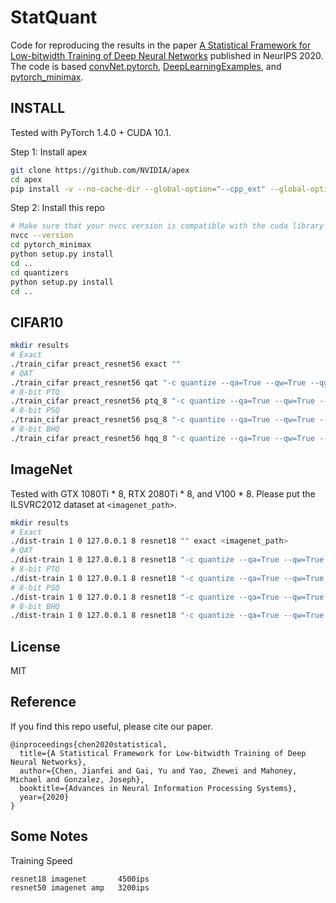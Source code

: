 StatQuant
====
Code for reproducing the results in the paper [A Statistical Framework for Low-bitwidth Training of Deep Neural Networks](https://arxiv.org/abs/2010.14298)
published in NeurIPS 2020. 
The code is based [convNet.pytorch](https://github.com/eladhoffer/convNet.pytorch), [DeepLearningExamples](https://github.com/NVIDIA/DeepLearningExamples), and
[pytorch_minimax](https://github.com/GaiYu0/pytorch_minimax/tree/master).

INSTALL
----
Tested with PyTorch 1.4.0 + CUDA 10.1.

Step 1: Install apex
```bash
git clone https://github.com/NVIDIA/apex
cd apex
pip install -v --no-cache-dir --global-option="--cpp_ext" --global-option="--cuda_ext" ./
```

Step 2: Install this repo
```bash
# Make sure that your nvcc version is compatible with the cuda library version used by PyTorch
nvcc --version
cd pytorch_minimax
python setup.py install
cd ..
cd quantizers
python setup.py install
cd ..
```

CIFAR10
----

```bash
mkdir results
# Exact
./train_cifar preact_resnet56 exact "" 
# QAT
./train_cifar preact_resnet56 qat "-c quantize --qa=True --qw=True --qg=False" 
# 8-bit PTQ
./train_cifar preact_resnet56 ptq_8 "-c quantize --qa=True --qw=True --qg=True --persample=False --hadamard=False --bbits=8"
# 8-bit PSQ 
./train_cifar preact_resnet56 psq_8 "-c quantize --qa=True --qw=True --qg=True --persample=True --hadamard=False --bbits=8" 
# 8-bit BHQ
./train_cifar preact_resnet56 hqq_8 "-c quantize --qa=True --qw=True --qg=True --persample=True --hadamard=True --bbits=8"   
```

ImageNet
----

Tested with GTX 1080Ti * 8, RTX 2080Ti * 8, and V100 * 8. Please put the ILSVRC2012 dataset at ```<imagenet_path>```. 
```bash
mkdir results
# Exact
./dist-train 1 0 127.0.0.1 8 resnet18 "" exact <imagenet_path>  
# QAT
./dist-train 1 0 127.0.0.1 8 resnet18 "-c quantize --qa=True --qw=True --qg=False" qat <imagenet_path>  
# 8-bit PTQ
./dist-train 1 0 127.0.0.1 8 resnet18 "-c quantize --qa=True --qw=True --qg=True --persample=False --hadamard=False --bbits=8" ptq_8 <imagenet_path>
# 8-bit PSQ
./dist-train 1 0 127.0.0.1 8 resnet18 "-c quantize --qa=True --qw=True --qg=True --persample=True --hadamard=False --bbits=8" psq_8 <imagenet_path> 
# 8-bit BHQ
./dist-train 1 0 127.0.0.1 8 resnet18 "-c quantize --qa=True --qw=True --qg=True --persample=True --hadamard=True --bbits=8" bhq_8 <imagenet_path>
```

License
----
MIT

Reference
----

If you find this repo useful, please cite our paper.
```
@inproceedings{chen2020statistical,
  title={A Statistical Framework for Low-bitwidth Training of Deep Neural Networks},
  author={Chen, Jianfei and Gai, Yu and Yao, Zhewei and Mahoney, Michael and Gonzalez, Joseph},
  booktitle={Advances in Neural Information Processing Systems},  
  year={2020}
}
```


Some Notes
----

Training Speed
```
resnet18 imagenet       4500ips
resnet50 imagenet amp   3200ips
```
